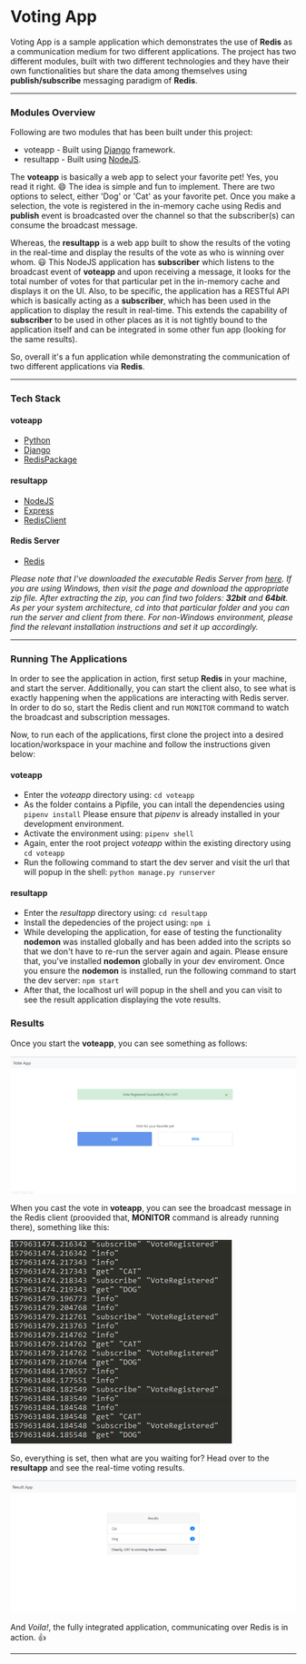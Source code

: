 # Voting App
Voting App is a sample application which demonstrates the use of **Redis** as a communication medium for two different applications.
The project has two different modules, built with two different technologies and they have their own functionalities but share the data among themselves using **publish/subscribe** messaging paradigm of **Redis**.

***

### Modules Overview
Following are two modules that has been built under this project:

* voteapp - Built using [Django] framework.
* resultapp - Built using [NodeJS].

The **voteapp** is basically a web app to select your favorite pet! Yes, you read it right. :smile: The idea is simple and fun to implement. There are two options to select, either 'Dog' or 'Cat' as your favorite pet. Once you make a selection, the vote is registered in the in-memory cache using Redis and **publish** event is broadcasted over the channel so that the subscriber(s) can consume the broadcast message.

Whereas, the **resultapp** is a web app built to show the results of the voting in the real-time and display the results of the vote as who is winning over whom. :smiley: This NodeJS application has **subscriber** which listens to the broadcast event of **voteapp** and upon receiving a message, it looks for the total number of votes for that particular pet in the in-memory cache and displays it on the UI. Also, to be specific, the application has a RESTful API which is basically acting as a **subscriber**, which has been used in the application to display the result in real-time. This extends the capability of **subscriber** to be used in other places as it is not tightly bound to the application itself and can be integrated in some other fun app (looking for the same results).

So, overall it's a fun application while demonstrating the communication of two different applications via **Redis**.

***

### Tech Stack

#### voteapp
* [Python]
* [Django]
* [RedisPackage]

#### resultapp
* [NodeJS]
* [Express]
* [RedisClient]

#### Redis Server
* [Redis]

*Please note that I've downloaded the executable Redis Server from [here]. If you are using Windows, then visit the page and download the appropriate zip file. After extracting the zip, you can find two folders: **32bit** and **64bit**. As per your system architecture, cd into that particular folder and you can run the server and client from there. For non-Windows environment, please find the relevant installation instructions and set it up accordingly.*

***

### Running The Applications

In order to see the application in action, first setup **Redis** in your machine, and start the server. Additionally, you can start the client also, to see what is exactly happening when the applications are interacting with Redis server. In order to do so, start the Redis client and run `MONITOR` command to watch the broadcast and subscription messages.

Now, to run each of the applications, first clone the project into a desired location/workspace in your machine and  follow the instructions given below:

#### voteapp
* Enter the *voteapp* directory using:
    `cd voteapp`
* As the folder contains a Pipfile, you can intall the dependencies using 
    `pipenv install`
  Please ensure that *pipenv* is already installed in your development environment.
* Activate the environment using:
    `pipenv shell`
* Again, enter the root project *voteapp* within the existing directory using 
    `cd voteapp`
* Run the following command to start the dev server and visit the url that will popup in the shell:
    `python manage.py runserver`

#### resultapp
* Enter the *resultapp* directory using:
    `cd resultapp`
* Install the depedencies of the project using:
    `npm i`
* While developing the application, for ease of testing the functionality **nodemon** was installed globally and has been added into the scripts so that we don't have to re-run the server again and again. Please ensure that, you've installed **nodemon** globally in your dev enviroment. Once you ensure the **nodemon** is installed, run the following command to start the dev server:
    `npm start`
* After that, the localhost url will popup in the shell and you can visit to see the result application displaying the vote results.

### Results

Once you start the **voteapp**, you can see something as follows:

![Image for voteapp](images/vote_app.png)

When you cast the vote in **voteapp**, you can see the broadcast message in the Redis client (proovided that, **MONITOR** command is already running there), something like this:

![Image for monitor command result in redis client](images/monitor_in_redis_client.PNG)

So, everything is set, then what are you waiting for? Head over to the **resultapp** and see the real-time voting results.

![Image for resultapp](images/result_app.png)

And *Voila!*, the fully integrated application, communicating over Redis is in action. :+1:

***

[//]: #
   [Python]: <https://www.python.org/>
   [Django]: <https://www.djangoproject.com/>
   [NodeJS]: <https://nodejs.org/en/>
   [Express]: <https://expressjs.com/>
   [Redis]: <https://redis.io/>
   [RedisPackage]: <https://pypi.org/project/redis/>
   [RedisClient]: <https://www.npmjs.com/package/redis>
   [here]: <https://github.com/dmajkic/redis/downloads>
